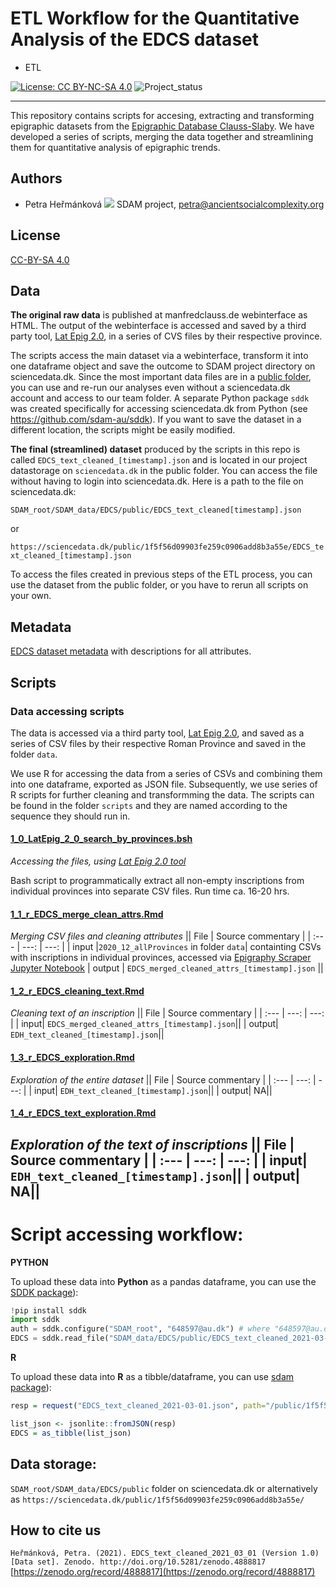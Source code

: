 # ETL Workflow for the Quantitative Analysis of the EDCS dataset
* ETL

[![License: CC BY-NC-SA 4.0](https://licensebuttons.net/l/by-nc-sa/4.0/80x15.png "Creative Commons License CC BY-NC-SA 4.0")](https://creativecommons.org/licenses/by-nc-sa/4.0/)
![Project_status](https://img.shields.io/badge/status-in__progress-brightgreen "Project status logo")

---

This repository contains scripts for accesing, extracting and transforming epigraphic datasets from the [Epigraphic Database Clauss-Slaby](http://www.manfredclauss.de/). We have developed a series of scripts, merging the data together and streamlining them for quantitative analysis of epigraphic trends. 

## Authors
* Petra Heřmánková [![](https://orcid.org/sites/default/files/images/orcid_16x16.png)](https://orcid.org/0000-0002-6349-0540) SDAM project, petra@ancientsocialcomplexity.org

## License
[CC-BY-SA 4.0](https://github.com/sdam-au/EDH_ETL/blob/master/LICENSE.md)

## Data

**The original raw data** is published at manfredclauss.de webinterface as HTML. The output of the webinterface is accessed and saved by a third party tool, [Lat Epig 2.0](https://github.com/mqAncientHistory/EpigraphyScraperNotebook), in a series of CVS files by their respective province. 

The scripts access the main dataset via a webinterface, transform it into one dataframe object and save the outcome to SDAM project directory on sciencedata.dk. Since the most important data files are in a [public folder](https://sciencedata.dk/shared/1f5f56d09903fe259c0906add8b3a55e), you can use and re-run our analyses even without a sciencedata.dk account and access to our team folder. A separate Python package ```sddk``` was created specifically for accessing sciencedata.dk from Python (see https://github.com/sdam-au/sddk). If you want to save the dataset in a different location, the scripts might be easily modified.

**The final (streamlined) dataset** produced by the scripts in this repo is called `EDCS_text_cleaned_[timestamp].json` and is located in our project datastorage on `sciencedata.dk` in the public folder. You can access the file without having to login into sciencedata.dk. Here is a path to the file on sciencedata.dk: 

`SDAM_root/SDAM_data/EDCS/public/EDCS_text_cleaned[timestamp].json`

or 

`https://sciencedata.dk/public/1f5f56d09903fe259c0906add8b3a55e/EDCS_text_cleaned_[timestamp].json`

To access the files created in previous steps of the ETL process, you can use the dataset from the public folder, or you have to rerun all scripts on your own.


## Metadata

[EDCS dataset metadata](https://github.com/sdam-au/EDCS_ETL/blob/master/EDCS_dataset_metadata_SDAM.csv) with descriptions for all attributes.

## Scripts

### Data accessing scripts

The data is accessed via a third party tool, [Lat Epig 2.0](https://github.com/mqAncientHistory/EpigraphyScraperNotebook), and saved as a series of CSV files by their respective Roman Province and saved in the folder `data`.

We use R for accessing the data from a series of CSVs and combining them into one dataframe, exported as JSON file. Subsequently, we use series of R scripts for further cleaning and transformming the data. The scripts can be found in the folder ```scripts``` and they are named according to the sequence they should run in.

#### [1_0_LatEpig_2_0_search_by_provinces.bsh](https://github.com/sdam-au/EDCS_ETL/blob/master/scripts/1_0_LatEpig_2_0_search_by_provinces.bsh)

_Accessing the files, using [Lat Epig 2.0 tool](https://github.com/mqAncientHistory/EpigraphyScraperNotebook)_ 

Bash script to programmatically extract all non-empty inscriptions from individual provinces into separate CSV files. Run time ca. 16-20 hrs.

#### [1_1_r_EDCS_merge_clean_attrs.Rmd](https://github.com/sdam-au/EDCS_ETL/blob/master/scripts/1_1_r_EDCS_merge_clean_attrs.Rmd)

_Merging CSV files and cleaning attributes_
|| File | Source commentary |
| :---       |         ---: |         ---: |
| input |`2020_12_allProvinces` in folder `data`| containting CSVs with inscriptions in individual provinces, accessed via [Epigraphy Scraper Jupyter Notebook](https://github.com/mqAncientHistory/EpigraphyScraperNotebook)
| output | `EDCS_merged_cleaned_attrs_[timestamp].json` ||

#### [1_2_r_EDCS_cleaning_text.Rmd](https://github.com/sdam-au/EDCS_ETL/blob/master/scripts/1_2_r_EDCS_cleaning_text.Rmd)
 
_Cleaning text of an inscription_
|| File | Source commentary |
| :---       |         ---: |         ---: |
| input| `EDCS_merged_cleaned_attrs_[timestamp].json`||
| output| `EDH_text_cleaned_[timestamp].json`||

#### [1_3_r_EDCS_exploration.Rmd](https://github.com/sdam-au/EDCS_ETL/blob/master/scripts/1_3_r_EDCS_exploration.Rmd)

_Exploration of the entire dataset_
|| File | Source commentary |
| :---       |         ---: |         ---: |
| input| `EDH_text_cleaned_[timestamp].json`||
| output| NA||


#### [1_4_r_EDCS_text_exploration.Rmd](https://github.com/sdam-au/EDCS_ETL/blob/master/scripts/1_4_r_EDCS_text_exploration.Rmd)

_Exploration of the text of inscriptions_
 || File | Source commentary |
| :---       |         ---: |         ---: |
| input| `EDH_text_cleaned_[timestamp].json`||
| output| NA||
---


# Script accessing workflow:

**PYTHON**

To upload these data into **Python** as a pandas dataframe, you can use the [SDDK package](https://pypi.org/project/sddk/)):

```python
!pip install sddk
import sddk
auth = sddk.configure("SDAM_root", "648597@au.dk") # where "648597@au.dk is owner of the shared folder, i.e. Vojtěch
EDCS = sddk.read_file("SDAM_data/EDCS/public/EDCS_text_cleaned_2021-03-01.json.json", "df", auth)
```

**R**

To upload these data into **R** as a tibble/dataframe, you can use [sdam package](https://github.com/sdam-au/sdam)):

```r
resp = request("EDCS_text_cleaned_2021-03-01.json", path="/public/1f5f56d09903fe259c0906add8b3a55e/", method="GET", anonymous = TRUE, cred = NULL)

list_json <- jsonlite::fromJSON(resp)
EDCS = as_tibble(list_json)
```


## Data storage: 

`SDAM_root/SDAM_data/EDCS/public` folder on sciencedata.dk or alternatively as `https://sciencedata.dk/public/1f5f56d09903fe259c0906add8b3a55e/` 

## How to cite us

`Heřmánková, Petra. (2021). EDCS_text_cleaned_2021_03_01 (Version 1.0) [Data set]. Zenodo. http://doi.org/10.5281/zenodo.4888817`
[https://zenodo.org/record/4888817](https://zenodo.org/record/4888817)
